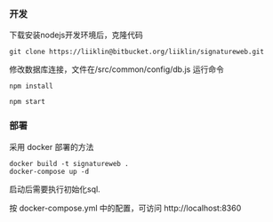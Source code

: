 ### 开发
下载安装nodejs开发环境后，克隆代码
```
git clone https://liiklin@bitbucket.org/liiklin/signatureweb.git
```

修改数据库连接，文件在/src/common/config/db.js
运行命令
```
npm install

npm start
```

### 部署

采用 docker 部署的方法
```
docker build -t signatureweb .
docker-compose up -d
```
启动后需要执行初始化sql.

按 docker-compose.yml 中的配置，可访问 http://localhost:8360